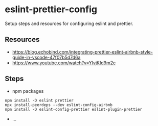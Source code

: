 # eslint-prettier-config
Setup steps and resources for configuring eslint and prettier.

## Resources 
* https://blog.echobind.com/integrating-prettier-eslint-airbnb-style-guide-in-vscode-47f07b5d7d6a
* https://www.youtube.com/watch?v=YIvjKId9m2c

## Steps 
* npm packages
```
npm install -D eslint prettier 
npx install-peerdeps --dev eslint-config-airbnb
npm install -D eslint-config-prettier eslint-plugin-prettier
```
* ...
